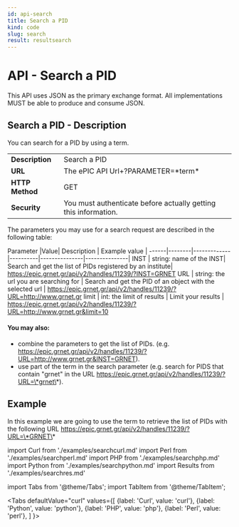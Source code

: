 ```yaml
---
id: api-search
title: Search a PID
kind: code
slug: search
result: resultsearch
---
```


# API - Search a PID

This API uses JSON as the primary exchange format. All implementations MUST be able to produce and consume JSON.

## Search a PID - Description
You can search for a PID by using a term. 

|                 |                             |
| --------------- | --------------------------- |
| **Description** | Search a PID |
| **URL**         | The  ePIC API Url+?PARAMETER=\*term\*  |
| **HTTP Method** | GET                         |
| **Security**    | You must authenticate before actually getting this information.|

The parameters you may use for a search request are described in the following table:

Parameter |Value| Description | Example value |
------|--------|-------------|----------|---------------|---------------|
INST | string: name of the INST| Search and get the list of PIDs registered by an institute| https://epic.grnet.gr/api/v2/handles/11239/?INST=GRNET
URL | string: the url you are searching for | Search and get the PID of an object with the selected url | https://epic.grnet.gr/api/v2/handles/11239/?URL=http://www.grnet.gr
limit | int: the limit of results | Limit your results | https://epic.grnet.gr/api/v2/handles/11239/?URL=http://www.grnet.gr&limit=10

#### You may also:
- combine the parameters to get the list of PIDs. (e.g. https://epic.grnet.gr/api/v2/handles/11239/?URL=http://www.grnet.gr&INST=GRNET).
- use part of the term in the search parameter (e.g. search for PIDS that contain "grnet" in the URL https://epic.grnet.gr/api/v2/handles/11239/?URL=\*grnet\*).


## Example

In this example we are going to use the term  to retrieve the list of PIDs with the following URL https://epic.grnet.gr/api/v2/handles/11239/?URL=\*GRNET\*

import Curl     from './examples/searchcurl.md'
import Perl     from './examples/searchperl.md'
import PHP      from './examples/searchphp.md'
import Python   from './examples/searchpython.md'
import Results  from './examples/searchres.md'


import Tabs from '@theme/Tabs';
import TabItem from '@theme/TabItem';

<Tabs
  defaultValue="curl"
  values={[
    {label: 'Curl',     value: 'curl'},
    {label: 'Python',   value: 'python'},
    {label: 'PHP',      value: 'php'},
    {label: 'Perl',     value: 'perl'},
  ]
}>
<TabItem value="curl">

<Curl />

</TabItem>
<TabItem value="python">

<Python />

</TabItem>
<TabItem value="php">

<PHP />

</TabItem>
<TabItem value="perl">

<Perl />

</TabItem>
</Tabs>


<Results />



